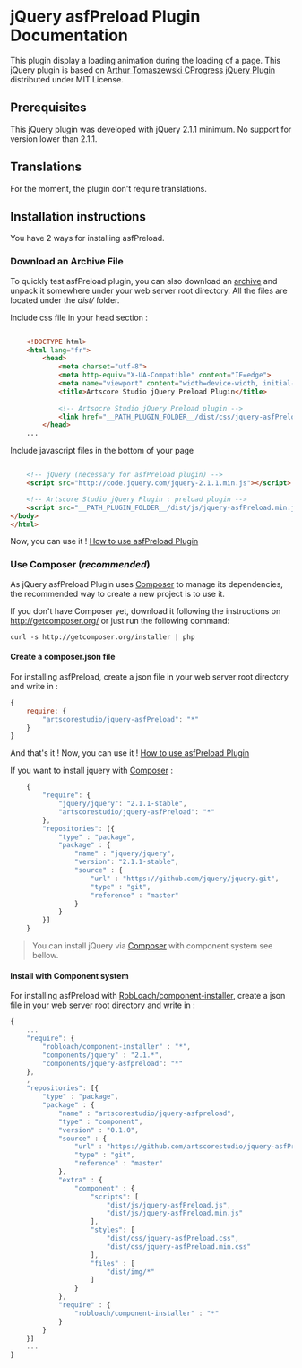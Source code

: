jQuery asfPreload Plugin Documentation
======================================

This plugin display a loading animation during the loading of a page. This jQuery plugin is based on [Arthur Tomaszewski CProgress jQuery Plugin][1] distributed under MIT License.
 

Prerequisites
-------------

This jQuery plugin was developed with jQuery 2.1.1 minimum. No support for version lower than 2.1.1.  

Translations
------------

For the moment, the plugin don't require translations.

Installation instructions
-------------------------

You have 2 ways for installing asfPreload.

### Download an Archive File

To quickly test asfPreload plugin, you can also download an [archive][3] and unpack it somewhere under your web server root directory.
All the files are located under the *dist/* folder.

Include css file in your head section :

```html

	<!DOCTYPE html>
	<html lang="fr">
		<head>
			<meta charset="utf-8">
			<meta http-equiv="X-UA-Compatible" content="IE=edge">
			<meta name="viewport" content="width=device-width, initial-scale=1">
			<title>Artscore Studio jQuery Preload Plugin</title>
			
			<!-- Artsocre Studio jQuery Preload plugin -->
			<link href="__PATH_PLUGIN_FOLDER__/dist/css/jquery-asfPreload.min.css" rel="stylesheet" />
		</head>
	...
```

Include javascript files in the bottom of your page

```html

	<!-- jQuery (necessary for asfPreload plugin) -->
    <script src="http://code.jquery.com/jquery-2.1.1.min.js"></script>

    <!-- Artscore Studio jQuery Plugin : preload plugin -->
    <script src="__PATH_PLUGIN_FOLDER__/dist/js/jquery-asfPreload.min.js"></script>
</body>
</html>
```

Now, you can use it ! [How to use asfPreload Plugin](blob/master/doc/using-plugin.md)

### Use Composer (*recommended*)

As jQuery asfPreload Plugin uses [Composer][2] to manage its dependencies, the recommended way
to create a new project is to use it.

If you don't have Composer yet, download it following the instructions on
http://getcomposer.org/ or just run the following command:

    curl -s http://getcomposer.org/installer | php

#### Create a composer.json file

For installing asfPreload, create a json file in your web server root directory and write in :

```javascript
{
    require: {
        "artscorestudio/jquery-asfPreload": "*"
    }
}
```

And that's it ! Now, you can use it ! [How to use asfPreload Plugin](blob/master/doc/use-plugin.md)

If you want to install jquery with [Composer][2] :

```javascript
	{
		"require": {
		    "jquery/jquery": "2.1.1-stable",
		    "artscorestudio/jquery-asfPreload": "*"
		},
		"repositories": [{
		    "type" : "package",
			"package" : {
				"name" : "jquery/jquery",
				"version": "2.1.1-stable",
				"source" : {
					"url" : "https://github.com/jquery/jquery.git",
					"type" : "git",
					"reference" : "master"
				}
			}
		}]
	}
```

> You can install jQuery via [Composer][1] with component system see bellow. 

#### Install with Component system

For installing asfPreload with [RobLoach/component-installer][4], create a json file in your web server root directory and write in :

```javascript
{
	...
    "require": {
        "robloach/component-installer" : "*",
        "components/jquery" : "2.1.*",
        "components/jquery-asfpreload": "*"
    },
    ,
	"repositories": [{
		"type" : "package",
		"package" : {
			"name" : "artscorestudio/jquery-asfpreload",
			"type" : "component",
			"version" : "0.1.0",
			"source" : {
				"url" : "https://github.com/artscorestudio/jquery-asfPreload.git",
				"type" : "git",
				"reference" : "master"
			},
			"extra" : {
				"component" : {
				 	"scripts": [
				 	    "dist/js/jquery-asfPreload.js",
				 	    "dist/js/jquery-asfPreload.min.js"
				 	],
				 	"styles": [
				 	   	"dist/css/jquery-asfPreload.css",
				 	   	"dist/css/jquery-asfPreload.min.css"
				 	],
					"files" : [
						"dist/img/*"
					]
				}
			},
			"require" : {
				"robloach/component-installer" : "*"
			}
		}
	}]
	...
}
```

[1]:  http://p.ar2oor.pl/cprogress/
[2]:  http://getcomposer.org/
[3]:  https://github.com/artscorestudio/jquery-asfPreload/archive/master.zip
[4]:  https://github.com/RobLoach/components-installer
